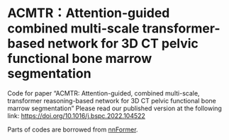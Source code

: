 # ACMTR：Attention-guided combined multi-scale transformer-based network for 3D CT pelvic functional bone marrow segmentation
Code for paper “ACMTR: Attention-guided, combined multi-scale, transformer reasoning-based network for 3D CT pelvic functional bone marrow segmentation” Please read our published version at the following link: https://doi.org/10.1016/j.bspc.2022.104522

Parts of codes are borrowed from [nnFormer](https://github.com/282857341/nnFormer).

